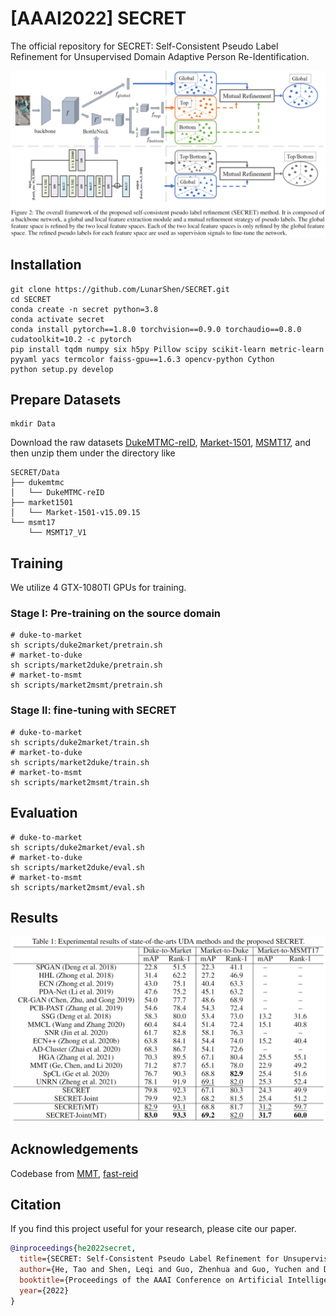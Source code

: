 # [AAAI2022] SECRET
The official repository for SECRET: Self-Consistent Pseudo Label Refinement for Unsupervised Domain Adaptive Person Re-Identification.

<!-- [[Video](https://recorder-v3.slideslive.com/?share=60337&s=2dd1e813-4f72-42ca-b4c0-b9fbcc8a8391)] [[Poster](figs/poster.png)] -->

![framework](figs/framework.png)

## Installation

```shell
git clone https://github.com/LunarShen/SECRET.git
cd SECRET
conda create -n secret python=3.8
conda activate secret
conda install pytorch==1.8.0 torchvision==0.9.0 torchaudio==0.8.0 cudatoolkit=10.2 -c pytorch
pip install tqdm numpy six h5py Pillow scipy scikit-learn metric-learn pyyaml yacs termcolor faiss-gpu==1.6.3 opencv-python Cython
python setup.py develop
```

## Prepare Datasets

```shell
mkdir Data
```
Download the raw datasets [DukeMTMC-reID](https://arxiv.org/abs/1609.01775), [Market-1501](https://www.cv-foundation.org/openaccess/content_iccv_2015/papers/Zheng_Scalable_Person_Re-Identification_ICCV_2015_paper.pdf), [MSMT17](https://arxiv.org/abs/1711.08565),
and then unzip them under the directory like
```
SECRET/Data
├── dukemtmc
│   └── DukeMTMC-reID
├── market1501
│   └── Market-1501-v15.09.15
└── msmt17
    └── MSMT17_V1
```

## Training

We utilize 4 GTX-1080TI GPUs for training.

### Stage I: Pre-training on the source domain

```shell
# duke-to-market
sh scripts/duke2market/pretrain.sh
# market-to-duke
sh scripts/market2duke/pretrain.sh
# market-to-msmt
sh scripts/market2msmt/pretrain.sh
```

### Stage II: fine-tuning with SECRET

```shell
# duke-to-market
sh scripts/duke2market/train.sh
# market-to-duke
sh scripts/market2duke/train.sh
# market-to-msmt
sh scripts/market2msmt/train.sh
```

## Evaluation

```shell
# duke-to-market
sh scripts/duke2market/eval.sh
# market-to-duke
sh scripts/market2duke/eval.sh
# market-to-msmt
sh scripts/market2msmt/eval.sh
```

## Results
![results](figs/results.png)

## Acknowledgements
Codebase from [MMT](https://github.com/yxgeee/MMT), [fast-reid](https://github.com/JDAI-CV/fast-reid)

## Citation
If you find this project useful for your research, please cite our paper.
```bibtex
@inproceedings{he2022secret,
  title={SECRET: Self-Consistent Pseudo Label Refinement for Unsupervised Domain Adaptive Person Re-Identification},
  author={He, Tao and Shen, Leqi and Guo, Zhenhua and Guo, Yuchen and Ding, Guiguang},
  booktitle={Proceedings of the AAAI Conference on Artificial Intelligence},
  year={2022}
}
```
